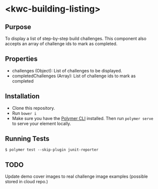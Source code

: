 # \<kwc-building-listing\>

## Purpose
To display a list of step-by-step build challenges. This component also accepts an array of challenge ids to mark as completed.

## Properties
* challenges (Object): List of challenges to be displayed. 
* completedChallenges (Array): List of challenge ids to mark as completed

## Installation
* Clone this repository.
* Run `bower i`
* Make sure you have the [Polymer CLI](https://www.npmjs.com/package/polymer-cli) installed. Then run `polymer serve` to serve your element locally.

## Running Tests

```
$ polymer test --skip-plugin junit-reporter
```

## TODO
Update demo cover images to real challenge image examples (possible stored in cloud repo.)
